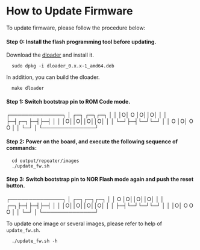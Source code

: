 # How to Update Firmware

To update firmware, please follow the procedure below:

#### **Step 0**: Install the flash programming tool before updating.
Download the [dloader](https://github.com/unisoc/dloader/releases/download/unisoc-v0.3.1/dloader_0.3.1-1_amd64.deb) and install it.

```shell
  sudo dpkg -i dloader_0.x.x-1_amd64.deb
```

In addition, you can build the dloader.

```shell
  make dloader
```

#### **Step 1**: Switch bootstrap pin to ROM Code mode.
  ┌──────────────┐
  │ ┌─┐   ┌─┐┌─┐ │
  │ │O│ O │O││O│ │
  │ ├─┤┌─┐├─┤├─┤ │
  │ │O││O││O││O│ │
  │ └─┘├─┤└─┘└─┘ │
  │  O │O│ O  O  │
  │    └─┘       │
  └──────────────┘

#### **Step 2**: Power on the board, and execute the following sequence of commands:

```shell
  cd output/repeater/images
  ./update_fw.sh
```

#### **Step 3**: Switch bootstrap pin to NOR Flash mode again and push the reset button.
  ┌──────────────┐
  │    ┌─┐┌─┐┌─┐ │
  │  O │O││O││O│ │
  │ ┌─┐├─┤├─┤├─┤ │
  │ │O││O││O││O│ │
  │ ├─┤└─┘└─┘└─┘ │
  │ │O│ O  O  O  │
  │ └─┘          │
  └──────────────┘

To update one image or several images, please refer to help of ```update_fw.sh```.

```shell
  ./update_fw.sh -h
```

